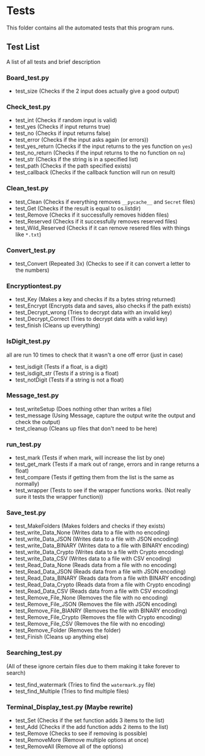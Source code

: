 # Tests

This folder contains all the automated tests that this program runs.

## Test List

A list of all tests and brief description

### Board_test.py

- test_size (Checks if the 2 input does actually give a good output)

### Check_test.py

- test_int (Checks if random input is valid)
- test_yes (Checks if input returns true)
- test_no (Checks if input returns false)
- test_error (Checks if the input asks again (or errors))
- test_yes_return (Checks if the input returns to the yes function on `yes`)
- test_no_return (Checks if the input returns to the no function on `no`)
- test_str (Checks if the string is in a specified list)
- test_path (Checks if the path specified exists)
- test_callback (Checks if the callback function will run on result)

### Clean_test.py

- test_Clean (Checks if everything removes `__pycache__` and `Secret` files)
- test_Get (Checks if the result is equal to os.listdir)
- test_Remove (Checks if it successfully removes hidden files)
- test_Reserved (Checks if it successfully removes reserved files)
- test_Wild_Reserved (Checks if it can remove resered files with things like `*.txt`)

### Convert_test.py

- test_Convert (Repeated 3x) (Checks to see if it can convert a letter to the numbers)

### Encryptiontest.py

- test_Key (Makes a key and checks if its a bytes string returned)
- test_Encrypt (Encrypts data and saves, also checks if the path exists)
- test_Decrypt_wrong (Tries to decrypt data with an invalid key)
- test_Decrypt_Correct (Tries to decrypt data with a valid key)
- test_finish (Cleans up everything)

### IsDigit_test.py

all are run 10 times to check that it wasn't a one off error (just in case)

- test_isdigit (Tests if a float, is a digit)
- test_isdigit_str (Tests if a string is a float)
- test_notDigit (Tests if a string is not a float)

### Message_test.py

- test_writeSetup (Does nothing other than writes a file)
- test_message (Using Message, capture the output write the output and check the output)
- test_cleanup (Cleans up files that don't need to be here)

### run_test.py

- test_mark (Tests if when mark, will increase the list by one)
- test_get_mark (Tests if a mark out of range, errors and in range returns a float)
- test_compare (Tests if getting them from the list is the same as normally)
- test_wrapper (Tests to see if the wrapper functions works. (Not really sure it tests the wrapper function))

### Save_test.py

- test_MakeFolders (Makes folders and checks if they exists)
- test_write_Data_None (Writes data to a file with no encoding)
- test_write_Data_JSON (Writes data to a file with JSON encoding)
- test_write_Data_BINARY (Writes data to a file with BINARY encoding)
- test_write_Data_Crypto (Writes data to a file with Crypto encoding)
- test_write_Data_CSV (Writes data to a file with CSV encoding)
- test_Read_Data_None (Reads data from a file with no encoding)
- test_Read_Data_JSON (Reads data from a file with JSON encoding)
- test_Read_Data_BINARY (Reads data from a file with BINARY encoding)
- test_Read_Data_Crypto (Reads data from a file with Crypto encoding)
- test_Read_Data_CSV (Reads data from a file with CSV encoding)
- test_Remove_File_None (Removes the file with no encoding)
- test_Remove_File_JSON (Removes the file with JSON encoding)
- test_Remove_File_BIANRY (Removes the file with BINARY encoding)
- test_Remove_File_Crypto (Removes the file with Crypto encoding)
- test_Remove_File_CSV (Removes the file with no encoding)
- test_Remove_Folder (Removes the folder)
- test_Finish (Cleans up anything else)

### Searching_test.py

(All of these ignore certain files due to them making it take forever to search)

- test_find_watermark (Tries to find the `watermark.py` file)
- test_find_Multiple (Tries to find multiple files)

### Terminal_Display_test.py (Maybe rewrite)

- test_Set (Checks if the set function adds 3 items to the list)
- test_Add (Checks if the add function adds 2 items to the list)
- test_Remove (Checks to see if removing is possible)
- test_RemoveMore (Remove multiple options at once)
- test_RemoveAll (Remove all of the options)
